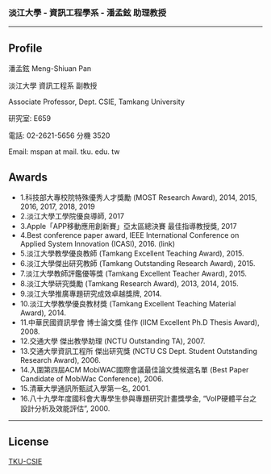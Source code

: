 

### 淡江大學 - 資訊工程學系 - 潘孟鉉 助理教授

-----------------------------

## Profile

潘孟鉉 Meng-Shiuan Pan

淡江大學 資訊工程系 副教授

Associate Professor, Dept. CSIE, Tamkang University 

研究室: E659

電話: 02-2621-5656 分機 3520

Email: mspan at mail. tku. edu. tw

## Awards

- 1.科技部大專校院特殊優秀人才獎勵 (MOST Research Award), 2014, 2015, 2016, 2017, 2018, 2019
- 2.淡江大學工學院優良導師, 2017
- 3.Apple「APP移動應用創新賽」亞太區總決賽 最佳指導教授獎, 2017
- 4.Best conference paper award, IEEE International Conference on Applied System Innovation (ICASI), 2016. (link)
- 5.淡江大學教學優良教師 (Tamkang Excellent Teaching Award), 2015.
- 6.淡江大學傑出研究教師 (Tamkang Outstanding Research Award), 2015.
- 7.淡江大學教師評鑑優等獎 (Tamkang Excellent Teacher Award), 2015.
- 8.淡江大學研究獎勵 (Tamkang Research Award), 2013, 2014, 2015.
- 9.淡江大學推廣專題研究成效卓越獎牌, 2014.
- 10.淡江大學教學優良教材獎 (Tamkang Excellent Teaching Material Award), 2014.
- 11.中華民國資訊學會 博士論文獎 佳作 (IICM Excellent Ph.D Thesis Award), 2008.
- 12.交通大學 傑出教學助理 (NCTU Outstanding TA), 2007.
- 13.交通大學資訊工程所 傑出研究獎 (NCTU CS Dept. Student Outstanding Research Award), 2006.
- 14.入圍第四屆ACM MobiWAC國際會議最佳論文獎候選名單 (Best Paper Candidate of MobiWac Conference), 2006.
- 15.清華大學通訊所甄試入學第一名, 2001.
- 16.八十九學年度國科會大專學生參與專題研究計畫獎學金, “VoIP硬體平台之設計分析及效能評估”, 2000.

-----------------------------

## License

[TKU-CSIE](LICENSE.md)
